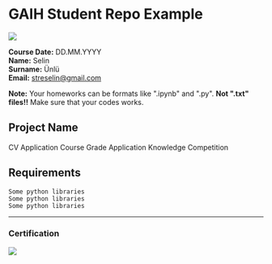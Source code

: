# GAIH Student Repo Example
![](img/newlogo.png)

**Course Date:** DD.MM.YYYY  
**Name:** Selin  
**Surname:** Ünlü  
**Email:** streselin@gmail.com  

**Note:** Your homeworks can be formats like ".ipynb" and ".py". **Not ".txt" files!!** Make sure that your codes works.  

## Project Name
CV Application
Course Grade Application
Knowledge Competition

## Requirements
```
Some python libraries
Some python libraries
Some python libraries
```
---

### Certification
![](img/TopLearnerCertificate.png)

